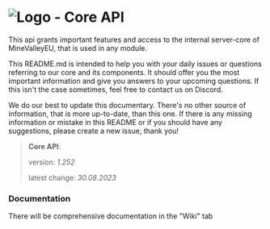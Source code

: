 # ![Logo](https://cdn.minevalley.eu/branding/logo_64px_cropped.png) - Core API 
This api grants important features and access to the internal server-core of MineValleyEU, that is used in any module.

This README.md is intended to help you with your daily issues or questions referring to our core and its components. It should offer you the most important information and give you answers to your upcoming questions. If this isn't the case sometimes, feel free to contact us on Discord.

We do our best to update this documentary. There's no other source of information, that is more up-to-date, than this one. If there is any missing information or mistake in this README or if you should have any suggestions, please create a new issue, thank you!

> **Core API**:
>
> version: _1.252_
>
> latest change: _30.08.2023_


### Documentation
There will be comprehensive documentation in the "Wiki" tab
